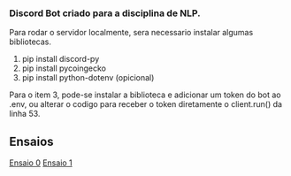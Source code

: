 ### Discord Bot criado para a disciplina de NLP.  ###  

Para rodar o servidor localmente, sera necessario instalar algumas bibliotecas.  
  
  1. pip install discord-py    
  2. pip install pycoingecko  
  3. pip install python-dotenv (opicional)
  
Para o item 3, pode-se instalar a biblioteca e adicionar um token do bot ao .env, ou alterar o codigo para receber o token diretamente o client.run() da linha 53.  

## Ensaios  ##  
[Ensaio 0](https://github.com/murilomenezes1/DiscordBot/blob/master/ensaio_0.md)
[Ensaio 1](https://github.com/murilomenezes1/DiscordBot/blob/master/ensaio_1.md)
